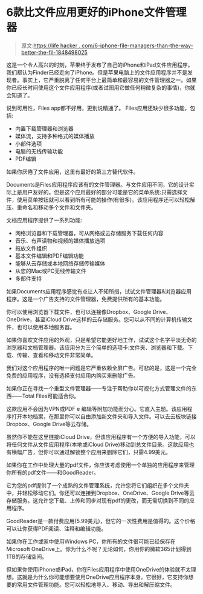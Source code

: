 # 6款比文件应用更好的iPhone文件管理器

> 原文:[https://life hacker . com/6-iphone-file-managers-than-the-way-better-the-fil-1848498025](https://lifehacker.com/6-iphone-file-managers-that-are-way-better-than-the-fil-1848498025)

这是一个令人高兴的时刻，苹果终于发布了自己的iPhone和iPad文件应用程序。我们都认为Finder已经走向了iPhone。但是苹果电脑上的文件应用程序并不是发现者。事实上，它严重脱离了任何平台上最简单和最容易的文件管理器之一。如果你已经长时间使用这个文件应用程序(或者试图用它做任何稍微复杂的事情)，你就会知道了。

说到可用性，Files app都不好用，更别说精通了。 Files应用还缺少很多功能，包括:

*   内置下载管理器和浏览器
*   媒体流，支持多种格式的媒体播放
*   小部件选项
*   电脑的无线传输功能
*   PDF编辑

如果你厌倦了文件应用，这里有最好的第三方替代软件。

Documents是Files应用程序应该有的文件管理器。与文件应用不同，它的设计实际上是用户友好的。但是这个应用最好的部分可能是它的菜单系统:只需选择文件，使用菜单按钮就可以看到所有可能的操作(有很多)。该应用程序还可以轻松解压、重命名和移动多个文件和文件夹。

文档应用程序提供了一系列功能:

*   网络浏览器和下载管理器，可从网络或云存储服务下载任何内容
*   音乐、有声读物和视频的媒体播放选项
*   拖放文件组织
*   基本文件编辑和PDF编辑功能
*   能够从云存储或本地网络存储传输媒体
*   从您的Mac或PC无线传输文件
*   多部件支持

如果Documents应用程序感觉有点让人不知所措，试试文件管理器&浏览器应用程序。这是一个广告支持的文件管理器，免费提供所有的基本功能。

你可以使用浏览器下载文件，也可以连接像Dropbox、Google Drive、OneDrive，甚至iCloud Drive这样的云存储服务。您可以从不同的计算机传输文件，也可以使用本地服务器。

如果你喜欢文件应用的外观，只是希望它能更好地工作，试试这个名字平淡无奇的浏览器和文档管理器。该应用分为三个简单的选项卡:文件夹、浏览器和下载。下载、传输、查看和移动文件非常简单。

我们对这个应用程序的唯一问题是它严重依赖全屏广告。可悲的是，这是一个完全免费的应用程序，没有选择支付应用内购买来删除广告。

如果你正在寻找一个重型文件管理器——专注于帮助你以可视化方式管理文件的东西——Total Files可能适合你。

这款应用不会因为VPN或PDF e 编辑等附加功能而分心。它直入主题。该应用程序打开本地档案，在那里你可以自由添加新文件夹和导入文件。可以去云板块链接Dropbox、Google Drive等云存储。

虽然你不能在这里链接iCloud Drive，但该应用程序有一个方便的导入功能，可以将任何文件从文件应用程序(本地或iCloud Drive)移动到总文件目录。这款应用也有横幅广告，但你可以通过解锁整个应用来删除它们，只需4.99美元。

如果你在工作中处理大量的pdf文件，你应该考虑使用一个单独的应用程序来管理你所有的pdf文件——和GoodReader。

它为您的pdf提供了一个成熟的文件管理系统，允许您将它们组织在多个文件夹中，并轻松移动它们。你还可以连接到Dropbox、OneDrive、Google Drive等云存储服务。这允许您下载、上传和同步对现有pdf的更改，而无需切换到不同的应用程序。

GoodReader是一款付费应用(5.99美元)，但它的一次性费用是值得的。这个价格可以让你获得PDF阅读、注释和编辑功能。

如果你在工作或家中使用Windows PC，你所有的文件很可能已经保存在Microsoft OneDrive上。你为什么不呢？无论如何，你用你的微软365计划得到1TB的存储空间。

但如果你使用iPhone或iPad，你在Files应用程序中使用OneDrive的体验就不太理想。这就是为什么你可能想要使用OneDrive应用程序本身。它很好，它支持你想要的常用文件管理功能。您可以轻松地导入、移动、导出和解压缩文件。